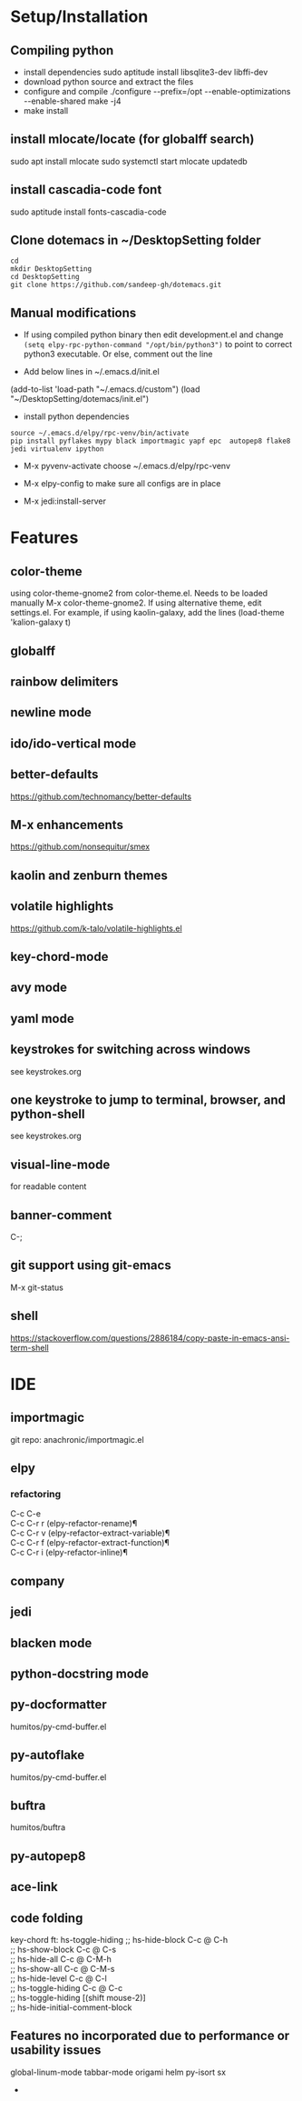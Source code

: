 # Setup/Installation
## Compiling python
- install dependencies
sudo aptitude install libsqlite3-dev libffi-dev
- download python source and extract the files
- configure and compile
./configure --prefix=/opt --enable-optimizations --enable-shared
make -j4
- make install

## install mlocate/locate (for globalff search)
sudo apt install mlocate
sudo systemctl start mlocate
updatedb

## install cascadia-code font
sudo aptitude install fonts-cascadia-code

## Clone dotemacs in ~/DesktopSetting folder
```
cd 
mkdir DesktopSetting
cd DesktopSetting
git clone https://github.com/sandeep-gh/dotemacs.git
```

## Manual modifications
- If using compiled python binary then edit development.el and
change
`
(setq elpy-rpc-python-command "/opt/bin/python3")
`
to point to correct python3 executable. 
Or else, comment out the line

-  Add below lines in ~/.emacs.d/init.el

(add-to-list 'load-path "~/.emacs.d/custom")
(load "~/DesktopSetting/dotemacs/init.el")


- install python dependencies
```
source ~/.emacs.d/elpy/rpc-venv/bin/activate
pip install pyflakes mypy black importmagic yapf epc  autopep8 flake8 jedi virtualenv ipython
```

- M-x pyvenv-activate
choose ~/.emacs.d/elpy/rpc-venv 

- M-x elpy-config
to make sure all configs are in place

- M-x jedi:install-server






# Features
## color-theme
using color-theme-gnome2 from color-theme.el. Needs to be loaded manually M-x color-theme-gnome2.
If using alternative theme, edit settings.el. For example, if using kaolin-galaxy, add the lines
(load-theme 'kalion-galaxy t)
## globalff
## rainbow delimiters
## newline mode
## ido/ido-vertical mode
## better-defaults
https://github.com/technomancy/better-defaults
## M-x enhancements
https://github.com/nonsequitur/smex

## kaolin and zenburn themes

## volatile highlights
https://github.com/k-talo/volatile-highlights.el

## key-chord-mode

## avy mode

## yaml mode

## keystrokes for switching across windows
see keystrokes.org

## one keystroke to jump to terminal, browser, and python-shell
see keystrokes.org

## visual-line-mode
for readable content

## banner-comment
C-;

## git support using git-emacs

M-x git-status

## shell
https://stackoverflow.com/questions/2886184/copy-paste-in-emacs-ansi-term-shell

# IDE

## importmagic
git repo: anachronic/importmagic.el

## elpy

### refactoring
C-c C-e   
C-c C-r r (elpy-refactor-rename)¶  
C-c C-r v (elpy-refactor-extract-variable)¶  
C-c C-r f (elpy-refactor-extract-function)¶  
C-c C-r i (elpy-refactor-inline)¶  

## company

## jedi

## blacken mode

## python-docstring mode

## py-docformatter
humitos/py-cmd-buffer.el

## py-autoflake
humitos/py-cmd-buffer.el

## buftra
humitos/buftra

## py-autopep8

## ace-link

## code folding
key-chord ft: hs-toggle-hiding
;;   hs-hide-block                      C-c @ C-h  
;;   hs-show-block                      C-c @ C-s  
;;   hs-hide-all                        C-c @ C-M-h  
;;   hs-show-all                        C-c @ C-M-s  
;;   hs-hide-level                      C-c @ C-l  
;;   hs-toggle-hiding                   C-c @ C-c  
;;   hs-toggle-hiding                   [(shift mouse-2)]  
;;   hs-hide-initial-comment-block  

## Features no incorporated due to performance or usability issues
global-linum-mode 
tabbar-mode
origami
helm
py-isort
sx








- 
